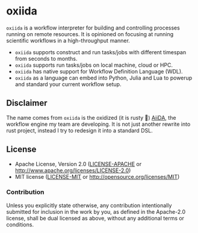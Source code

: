 # oxiida

`oxiida` is a workflow interpreter for building and controlling processes running on remote resources.
It is opinioned on focusing at running scientific workflows in a high-throughput manner.

- `oxiida` supports construct and run tasks/jobs with different timespan from seconds to months. 
- `oxiida` supports run tasks/jobs on local machine, cloud or HPC.
- `oxiida` has native support for Workflow Definition Language (WDL).
- `oxiida` as a language can embed into Python, Julia and Lua to powerup and standard your current workflow setup.

## Disclaimer

The name comes from `oxiida` is the oxidized (it is rusty :crab:) [AiiDA](https://aiida.net), the workflow engine my team are developing.
It is not just another rewrite into rust project, instead I try to redesign it into a standard DSL.

## License

- Apache License, Version 2.0 ([LICENSE-APACHE](LICENSE-APACHE) or http://www.apache.org/licenses/LICENSE-2.0)
- MIT license ([LICENSE-MIT](LICENSE-MIT) or http://opensource.org/licenses/MIT)

### Contribution

Unless you explicitly state otherwise, any contribution intentionally submitted for inclusion in the work by you, as defined in the 
Apache-2.0 license, shall be dual licensed as above, without any additional terms or conditions.

